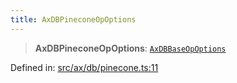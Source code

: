 ```yaml
---
title: AxDBPineconeOpOptions
---
```


> **AxDBPineconeOpOptions**: [`AxDBBaseOpOptions`](#apidocs/interfaceaxdbbaseopoptions)

Defined in: [src/ax/db/pinecone.ts:11](#apidocs/httpsgithubcomax-llmaxblob3b79ada8d723949fcd8a76c2b6f48cf69d8394f8srcaxdbpineconetsl11)
